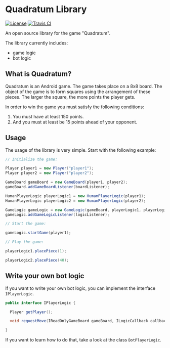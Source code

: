 # Quadratum Library

[![License](https://img.shields.io/badge/License-APL%202.0-green.svg)](https://opensource.org/licenses/Apache-2.0)
[![Travis CI](https://travis-ci.org/tbressler/quadratum-library.svg?branch=master)](https://travis-ci.org/tbressler/quadratum-library)

An open source library for the game "Quadratum".

The library currently includes:
- game logic
- bot logic

## What is Quadratum?

Quadratum is an Android game. The game takes place on a 8x8 board. The object of the game is to form squares using the arrangement of these pieces. The larger the square, the more points the player gets. 

In order to win the game you must satisfy the following conditions:

1. You must have at least 150 points.
1. And you must at least be 15 points ahead of your opponent.

## Usage

The usage of the library is very simple. Start with the following example:

```Java
// Initialize the game:

Player player1 = new Player("player1");
Player player2 = new Player("player2");

GameBoard gameBoard = new GameBoard(player1, player2);
gameBoard.addGameBoardListener(boardListener);

HumanPlayerLogic playerLogic1 = new HumanPlayerLogic(player1);
HumanPlayerLogic playerLogic2 = new HumanPlayerLogic(player2);

GameLogic gameLogic = new GameLogic(gameBoard, playerLogic1, playerLogic2);
gameLogic.addGameLogicListener(logicListener);

// Start the game:

gameLogic.startGame(player1);

// Play the game:

playerLogic1.placePiece(1);

playerLogic2.placePiece(40);
```

## Write your own bot logic

If you want to write your own bot logic, you can implement the interface `IPlayerLogic`.

```Java
public interface IPlayerLogic {

  Player getPlayer();

  void requestMove(IReadOnlyGameBoard gameBoard, ILogicCallback callback);

}
```

If you want to learn how to do that, take a look at the class `BotPlayerLogic`.
